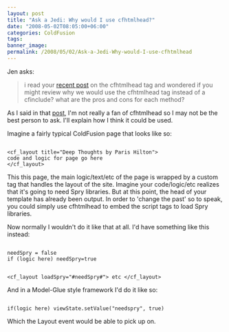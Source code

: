 ```yaml
---
layout: post
title: "Ask a Jedi: Why would I use cfhtmlhead?"
date: "2008-05-02T08:05:00+06:00"
categories: ColdFusion 
tags: 
banner_image: 
permalink: /2008/05/02/Ask-a-Jedi-Why-would-I-use-cfhtmlhead
---
```


Jen asks:

<blockquote>
<p>
i read your <a href="http://www.raymondcamden.com/index.cfm/2008/4/30/Ask-a-Jedi-Does-ColdFusion-have-a-htmlfoot-tag">recent post</a> on the cfhtmlhead tag and wondered if you might review why we would use the cfhtmlhead tag instead of a cfinclude? what are the pros and cons for each method?
</p>
</blockquote>
<!--more-->
As I said in that <a href="http://www.coldfusionjedi.com/index.cfm/2008/4/30/Ask-a-Jedi-Does-ColdFusion-have-a-htmlfoot-tag">post</a>, I'm not really a fan of cfhtmlhead so I may not be the best person to ask. I'll explain how I think it could be used.

Imagine a fairly typical ColdFusion page that looks like so:

<code>
&lt;cf_layout title="Deep Thoughts by Paris Hilton"&gt;
code and logic for page go here
&lt;/cf_layout&gt;
</code>

This this page, the main logic/text/etc of the page is wrapped by a custom tag that handles the layout of the site. Imagine your code/logic/etc realizes that it's going to need Spry libraries. But at this point, the head of your template has already been output. In order to 'change the past' so to speak, you could simply use cfhtmlhead to embed the script tags to load Spry libraries.

Now normally I wouldn't do it like that at all. I'd have something like this instead:

<code>
needSpry = false
if (logic here) needSpry=true

&lt;cf_layout loadSpry="#needSpry#"&gt;
etc
&lt;/cf_layout&gt;
</code>

And in a Model-Glue style framework I'd do it like so:

<code>
if(logic here) viewState.setValue("needspry", true)
</code>

Which the Layout event would be able to pick up on.